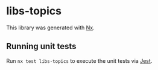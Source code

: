 # libs-topics

This library was generated with [Nx](https://nx.dev).

## Running unit tests

Run `nx test libs-topics` to execute the unit tests via [Jest](https://jestjs.io).
